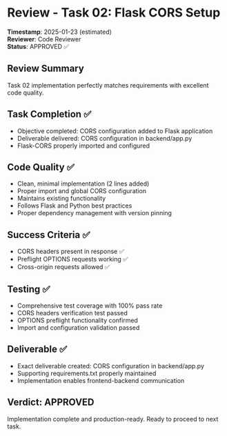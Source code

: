 # Review - Task 02: Flask CORS Setup
**Timestamp**: 2025-01-23 (estimated)  
**Reviewer**: Code Reviewer  
**Status**: APPROVED ✅

## Review Summary
Task 02 implementation perfectly matches requirements with excellent code quality.

## Task Completion ✅
- Objective completed: CORS configuration added to Flask application
- Deliverable delivered: CORS configuration in backend/app.py
- Flask-CORS properly imported and configured

## Code Quality ✅  
- Clean, minimal implementation (2 lines added)
- Proper import and global CORS configuration
- Maintains existing functionality
- Follows Flask and Python best practices
- Proper dependency management with version pinning

## Success Criteria ✅
- CORS headers present in response ✅
- Preflight OPTIONS requests working ✅
- Cross-origin requests allowed ✅

## Testing ✅
- Comprehensive test coverage with 100% pass rate
- CORS headers verification test passed
- OPTIONS preflight functionality confirmed
- Import and configuration validation passed

## Deliverable ✅
- Exact deliverable created: CORS configuration in backend/app.py
- Supporting requirements.txt properly maintained
- Implementation enables frontend-backend communication

## Verdict: APPROVED
Implementation complete and production-ready. Ready to proceed to next task.